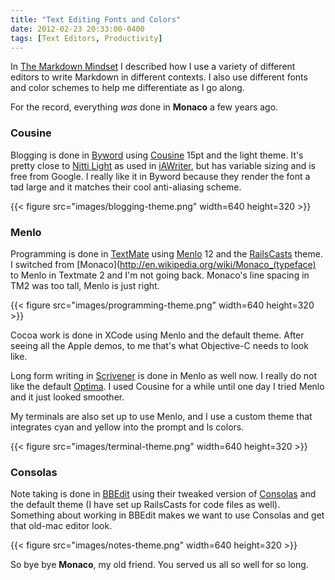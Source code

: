```yaml
---
title: "Text Editing Fonts and Colors"
date: 2012-02-23 20:33:00-0400
tags: [Text Editors, Productivity]
---
```


In [The Markdown Mindset](https://hiltmon.com/blog/2012/02/20/the-markdown-mindset/) I described how I use a variety of different editors to write Markdown in different contexts. I also use different fonts and color schemes to help me differentiate as I go along.

For the record, everything *was* done in **Monaco** a few years ago.

### Cousine

Blogging is done in [Byword](http://bywordapp.com/) using [Cousine](http://www.google.com/webfonts/specimen/Cousine) 15pt and the light theme. It's pretty close to [Nitti Light](http://www.boldmonday.com/en/nitti_overview) as used in [iAWriter](http://www.iawriter.com/), but has variable sizing and is free from Google. I really like it in Byword because they render the font a tad large and it matches their cool anti-aliasing scheme.

{{< figure src="images/blogging-theme.png" width=640 height=320 >}}

### Menlo

Programming is done in [TextMate](http://macromates.com/) using [Menlo](http://typophile.com/node/58625) 12 and the [RailsCasts](http://railscasts.com/about) theme. I switched from [Monaco](http://en.wikipedia.org/wiki/Monaco_(typeface) to Menlo in Textmate 2 and I'm not going back. Monaco's line spacing in TM2 was too tall, Menlo is just right.

{{< figure src="images/programming-theme.png" width=640 height=320 >}}

Cocoa work is done in XCode using Menlo and the default theme. After seeing all the Apple demos, to me that's what Objective-C needs to look like.

Long form writing in [Scrivener](http://www.literatureandlatte.com/scrivener.php) is done in Menlo as well now. I really do not like the default [Optima](http://en.wikipedia.org/wiki/Optima). I used Cousine for a while until one day I tried Menlo and it just looked smoother.

My terminals are also set up to use Menlo, and I use a custom theme that integrates cyan and yellow into the prompt and ls colors.

{{< figure src="images/terminal-theme.png" width=640 height=320 >}}

### Consolas

Note taking is done in [BBEdit](http://www.barebones.com/products/bbedit/index.html) using their tweaked version of [Consolas](http://en.wikipedia.org/wiki/Consolas) and the default theme (I have set up RailsCasts for code files as well). Something about working in BBEdit makes we want to use Consolas and get that old-mac editor look.

{{< figure src="images/notes-theme.png" width=640 height=320 >}}

So bye bye **Monaco**, my old friend. You served us all so well for so long.
